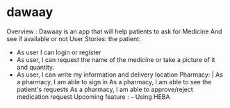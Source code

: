 # dawaay
Overview :
Dawaay is an app that will help patients to ask for Medicine
And see if available or not
User Stories:
the patient:
- As user I can login or register
- As user, I can request the name of the medicine or take a picture of it and quantity.
- As user, I can write my information and delivery location
Pharmacy:
|
As a pharmacy, I am able to sign in
As a pharmacy, I am able to see the patient's requests
As a pharmacy, I am able to approve/reject medication request
Upcoming feature :
– Using HEBA

